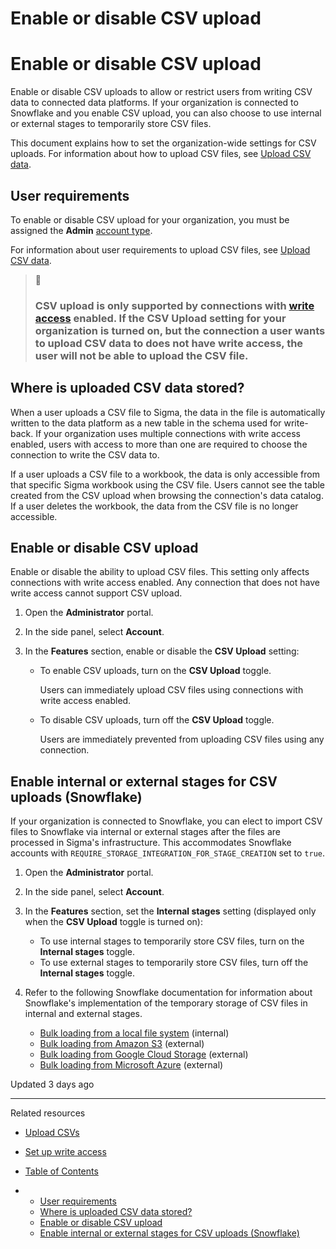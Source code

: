 # Enable or disable CSV upload

# Enable or disable CSV upload

Enable or disable CSV uploads to allow or restrict users from writing CSV data to connected data platforms. If your organization is connected to Snowflake and you enable CSV upload, you can also choose to use internal or external stages to temporarily store CSV files.

This document explains how to set the organization-wide settings for CSV uploads. For information about how to upload CSV files, see [Upload CSV data](/docs/upload-csv-data).

## User requirements

To enable or disable CSV upload for your organization, you must be assigned the **Admin** [account type](/docs/user-account-types).

For information about user requirements to upload CSV files, see [Upload CSV data](/docs/upload-csv-data).

> 📘
>
> ### CSV upload is only supported by connections with [write access](/docs/set-up-write-access) enabled. If the **CSV Upload** setting for your organization is turned on, but the connection a user wants to upload CSV data to does not have write access, the user will not be able to upload the CSV file.

## Where is uploaded CSV data stored?

When a user uploads a CSV file to Sigma, the data in the file is automatically written to the data platform as a new table in the schema used for write-back. If your organization uses multiple connections with write access enabled, users with access to more than one are required to choose the connection to write the CSV data to.

If a user uploads a CSV file to a workbook, the data is only accessible from that specific Sigma workbook using the CSV file. Users cannot see the table created from the CSV upload when browsing the connection's data catalog. If a user deletes the workbook, the data from the CSV file is no longer accessible.

## Enable or disable CSV upload

Enable or disable the ability to upload CSV files. This setting only affects connections with write access enabled. Any connection that does not have write access cannot support CSV upload.

1. Open the **Administrator** portal.
2. In the side panel, select **Account**.
3. In the **Features** section, enable or disable the **CSV Upload** setting:

   * To enable CSV uploads, turn on the **CSV Upload** toggle.

     Users can immediately upload CSV files using connections with write access enabled.
   * To disable CSV uploads, turn off the **CSV Upload** toggle.

     Users are immediately prevented from uploading CSV files using any connection.

## Enable internal or external stages for CSV uploads (Snowflake)

If your organization is connected to Snowflake, you can elect to import CSV files to Snowflake via internal or external stages after the files are processed in Sigma's infrastructure. This accommodates Snowflake accounts with `REQUIRE_STORAGE_INTEGRATION_FOR_STAGE_CREATION` set to `true`.

1. Open the **Administrator** portal.
2. In the side panel, select **Account**.
3. In the **Features** section, set the **Internal stages** setting (displayed only when the **CSV Upload** toggle is turned on):

   * To use internal stages to temporarily store CSV files, turn on the **Internal stages** toggle.
   * To use external stages to temporarily store CSV files, turn off the **Internal stages** toggle.
4. Refer to the following Snowflake documentation for information about Snowflake's implementation of the temporary storage of CSV files in internal and external stages.

   * [Bulk loading from a local file system](https://docs.snowflake.com/en/user-guide/data-load-local-file-system) (internal)
   * [Bulk loading from Amazon S3](https://docs.snowflake.com/en/user-guide/data-load-s3) (external)
   * [Bulk loading from Google Cloud Storage](https://docs.snowflake.com/en/user-guide/data-load-gcs) (external)
   * [Bulk loading from Microsoft Azure](https://docs.snowflake.com/en/user-guide/data-load-azure) (external)

Updated 3 days ago

---

Related resources

* [Upload CSVs](/docs/upload-csvs)
* [Set up write access](/docs/set-up-write-access)

* [Table of Contents](#)
* + [User requirements](#user-requirements)
  + [Where is uploaded CSV data stored?](#where-is-uploaded-csv-data-stored)
  + [Enable or disable CSV upload](#enable-or-disable-csv-upload)
  + [Enable internal or external stages for CSV uploads (Snowflake)](#enable-internal-or-external-stages-for-csv-uploads-snowflake)